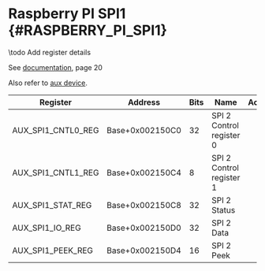 # Raspberry PI SPI1 {#RASPBERRY_PI_SPI1}

\todo Add register details

See [documentation](pdf/bcm2837-peripherals.pdf), page 20

Also refer to [aux device](#RASPBERRY_PI_AUXILIARY_PERIPHERAL).

| Register           | Address         | Bits  | Name                                  | Acc | Meaning |
|--------------------|-----------------|-------|---------------------------------------|-----|---------|
| AUX_SPI1_CNTL0_REG | Base+0x002150C0 | 32    | SPI 2 Control register 0              |     |         |
| AUX_SPI1_CNTL1_REG | Base+0x002150C4 | 8     | SPI 2 Control register 1              |     |         |
| AUX_SPI1_STAT_REG  | Base+0x002150C8 | 32    | SPI 2 Status                          |     |         |
| AUX_SPI1_IO_REG    | Base+0x002150D0 | 32    | SPI 2 Data                            |     |         |
| AUX_SPI1_PEEK_REG  | Base+0x002150D4 | 16    | SPI 2 Peek                            |     |         |
